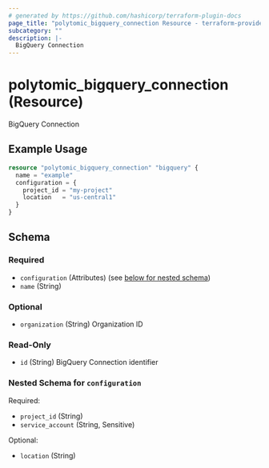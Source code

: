```yaml
---
# generated by https://github.com/hashicorp/terraform-plugin-docs
page_title: "polytomic_bigquery_connection Resource - terraform-provider-polytomic"
subcategory: ""
description: |-
  BigQuery Connection
---
```


# polytomic_bigquery_connection (Resource)

BigQuery Connection

## Example Usage

```terraform
resource "polytomic_bigquery_connection" "bigquery" {
  name = "example"
  configuration = {
    project_id = "my-project"
    location   = "us-central1"
  }
}
```

<!-- schema generated by tfplugindocs -->
## Schema

### Required

- `configuration` (Attributes) (see [below for nested schema](#nestedatt--configuration))
- `name` (String)

### Optional

- `organization` (String) Organization ID

### Read-Only

- `id` (String) BigQuery Connection identifier

<a id="nestedatt--configuration"></a>
### Nested Schema for `configuration`

Required:

- `project_id` (String)
- `service_account` (String, Sensitive)

Optional:

- `location` (String)


